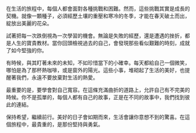在生活的旅程中，每個人都會面對各種挑戰和困難。然而，這些挑戰其實是成長的契機。就像一顆種子，必須經歷土壤的重壓和寒冷的冬季，才能在春天破土而出，綻放出美麗的花朵。

試著把每一次跌倒視為一次學習的機會。無論是失敗的經歷，還是遭遇的挫折，都是人生的寶貴教材。當你回頭檢視過去的自己，會發現那些看似艱難的時刻，成就了如今堅強的你。

有時候，與其盯著未來的未知，不如珍惜當下的小確幸。每天都給自己一個微笑，哪怕是為了那杯熱咖啡，或是窗外的陽光。這些小事，堆砌起了生活的美好，也提醒著我們，永遠不要放棄對生活的熱愛。

最重要的是，要學會對自己寬容。在這條充滿曲折的道路上，允許自己有不完美的時候。你不是孤單的，每個人都有自己的故事，正是在不同的故事中，我們找到彼此的連結。

保持希望，繼續前行。美好的日子會如期而來，生活會讓你意想不到的驚喜。在這個旅程中，最貴重的，是那份堅持與勇氣。